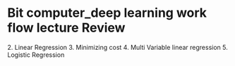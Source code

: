# Bit computer_deep learning work flow lecture Review

<Contents>
   2. Linear Regression
   3. Minimizing cost
   4. Multi Variable linear regression
   5. Logistic Regression